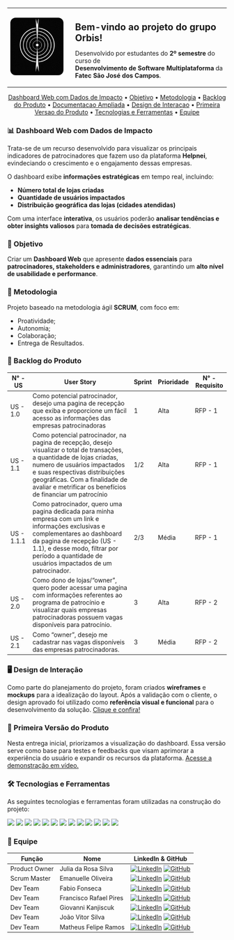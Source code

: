 <table align="center">
  <tr>
    <td>
      <img src="https://github.com/ORBIS-2DSM-API/docs/blob/main/logo.jpg" alt="Logo Orbis" width="150" style="border-radius: 12px;" />
    </td>
    <td style="padding-left: 20px;">
      <h2 style="margin-bottom: 5px;"> Bem-vindo ao projeto do grupo <strong>Orbis</strong>!</h2>
      <p>
        Desenvolvido por estudantes do <strong>2º semestre</strong> do curso de <br />
        <strong>Desenvolvimento de Software Multiplataforma</strong> da <br />
        <strong>Fatec São José dos Campos</strong>.
      </p>
    </td>
  </tr>
</table>

<p align="center">
  <a href="#dashboard-web-com-dados-de-impacto">Dashboard Web com Dados de Impacto</a> •
  <a href="#objetivo">Objetivo</a> •
  <a href="#metodologia">Metodologia</a> •
  <a href="#backlog-do-produto">Backlog do Produto</a> •
  <a href="#documentacao-ampliada">Documentacao Ampliada</a> •
  <a href="#design-de-interacao">Design de Interacao</a> •
  <a href="#primeira-versao-do-produto">Primeira Versao do Produto</a> •
  <a href="#tecnologias-e-ferramentas">Tecnologias e Ferramentas</a> •
  <a href="#equipe">Equipe</a>
</p>


</div>

### <h3 id="dashboard-web-com-dados-de-impacto">📊 Dashboard Web com Dados de Impacto</h3>
Trata-se de um recurso desenvolvido para visualizar os principais indicadores de patrocinadores que fazem uso da plataforma **Helpnei**, evindeciando o crescimento e o engajamento dessas empresas.

O dashboard exibe **informações estratégicas** em tempo real, incluindo:

- **Número total de lojas criadas**
- **Quantidade de usuários impactados**
- **Distribuição geográfica das lojas (cidades atendidas)**

Com uma interface **interativa**, os usuários poderão **analisar tendências e obter insights valiosos** para **tomada de decisões estratégicas**.


### <h3 id="objetivo">🎯 Objetivo</h3>

Criar um **Dashboard Web** que apresente **dados essenciais** para **patrocinadores, stakeholders e administradores**, garantindo um **alto nível de usabilidade e performance**.

### <h3 id="metodologia">🚀 Metodologia</h3>

Projeto baseado na metodologia ágil **SCRUM**, com foco em:

 - Proatividade;  
 - Autonomia;  
 - Colaboração;  
 - Entrega de Resultados.

### <h3 id="backlog-do-produto">📌 Backlog do Produto</h3>

| N°  - US | User Story | Sprint | Prioridade | N° - Requisito |
| --- | --- | --- | --- | --- |
| US - 1.0 | Como potencial patrocinador, desejo uma pagina de recepção que exiba e proporcione um fácil acesso as informações das empresas patrocinadoras | 1 | Alta | RFP - 1 |
| US - 1.1 | Como potencial patrocinador, na pagina de recepção, desejo visualizar o total de transações, a quantidade de lojas criadas, numero de usuários impactados e suas respectivas distribuições geográficas. Com a finalidade de avaliar e metrificar os benefícios de financiar um patrocínio | 1/2 | Alta | RFP - 1 |
| US - 1.1.1 | Como patrocinador, quero uma pagina dedicada para minha empresa com um link e informações exclusivas e complementares ao dashboard da pagina de recepção (US - 1.1), e desse modo, filtrar por período a quantidade de usuários impactados de um patrocinador.  | 2/3 | Média | RFP - 1 |
| US -  2.0 | Como dono de lojas/“owner”, quero poder acessar uma pagina com informações referentes ao programa de patrocínio e visualizar quais empresas patrocinadoras possuem vagas disponíveis para patrocínio. | 3 | Alta | RFP - 2 |
| US - 2.1 | Como “owner”, desejo me cadastrar nas vagas disponíveis das empresas patrocinadoras. | 3 | Média | RFP - 2 |

### <h3 id="design-de-interacao">🖥️ Design de Interação</h3>

Como parte do planejamento do projeto, foram criados **wireframes** e **mockups** para a idealização do layout. Após a validação com o cliente, o design aprovado foi utilizado como **referência visual e funcional** para o desenvolvimento da solução. [Clique e confira!](https://www.canva.com/design/DAGhU3N9N9o/HNp14ge8lQ8WLdKfTiFfsQ/view)

### <h3 id="primeira-versao-do-produto">🚀 Primeira Versão do Produto</h3>

Nesta entrega inicial, priorizamos a visualização do dashboard. Essa versão serve como base para testes e feedbacks que visam aprimorar a experiência do usuário e expandir os recursos da plataforma. [Acesse a demonstração em vídeo.](https://youtu.be/eZKzUQaWa0E)

### <h3 id="tecnologias-e-ferramentas">🛠️ Tecnologias e Ferramentas</h3>

As seguintes tecnologias e ferramentas foram utilizadas na construção do projeto:
<p>
  <img src="https://img.shields.io/badge/-JavaScript-F7DF1E?logo=javascript&logoColor=black" />
  <img src="https://img.shields.io/badge/-TypeScript-3178C6?logo=typescript&logoColor=white" />
  <img src="https://img.shields.io/badge/-HTML5-E34F26?logo=html5&logoColor=white" />
  <img src="https://img.shields.io/badge/-CSS3-1572B6?logo=css3&logoColor=white" />
  <img src="https://img.shields.io/badge/-React-61DAFB?logo=react&logoColor=black" />
  <img src="https://img.shields.io/badge/-Next.js-000000?logo=next.js&logoColor=white" />
  <img src="https://img.shields.io/badge/-Express.js-000000?logo=express&logoColor=white" />
  <img src="https://img.shields.io/badge/-Leaflet.js-199900?logo=leaflet&logoColor=white" />
  <img src="https://img.shields.io/badge/-Canva-00C4CC?logo=canva&logoColor=white" />
  <img src="https://img.shields.io/badge/-Jira-0052CC?logo=jira&logoColor=white" />
  <img src="https://img.shields.io/badge/-GitHub-181717?logo=github&logoColor=white" />
  <img src="https://img.shields.io/badge/-WhatsApp-25D366?logo=whatsapp&logoColor=white" />
  <img src="https://img.shields.io/badge/-Discord-5865F2?logo=discord&logoColor=white" />
</p>

### <h3 id="equipe">👥 Equipe</h3>

| Função         | Nome                       | LinkedIn & GitHub |
|----------------|----------------------------|-------------------|
| Product Owner  | Julia da Rosa Silva        | [![LinkedIn](https://img.shields.io/badge/-LinkedIn-0A66C2?logo=linkedin&logoColor=white)](https://www.linkedin.com/in/julia-da-rosa-silva-26455bb0/?originalSubdomain=br) [![GitHub](https://img.shields.io/badge/-GitHub-181717?logo=github&logoColor=white)](https://github.com/juliaroosas) |
| Scrum Master   | Emanuelle Oliveira         | [![LinkedIn](https://img.shields.io/badge/-LinkedIn-0A66C2?logo=linkedin&logoColor=white)](https://www.linkedin.com/in/emanuelle-oliveira-data-architect/) [![GitHub](https://img.shields.io/badge/-GitHub-181717?logo=github&logoColor=white)](https://github.com/Emanuelle-olv) |
| Dev Team       | Fabio Fonseca              | [![LinkedIn](https://img.shields.io/badge/-LinkedIn-0A66C2?logo=linkedin&logoColor=white)](https://www.linkedin.com/in/fabiofonsecajodi/) [![GitHub](https://img.shields.io/badge/-GitHub-181717?logo=github&logoColor=white)](https://github.com/jodijotar) |
| Dev Team       | Francisco Rafael Pires     | [![LinkedIn](https://img.shields.io/badge/-LinkedIn-0A66C2?logo=linkedin&logoColor=white)](https://www.linkedin.com/in/francisco-rafael-pires-755958163/) [![GitHub](https://img.shields.io/badge/-GitHub-181717?logo=github&logoColor=white)](https://github.com/franciscorafaelpires) |
| Dev Team       | Giovanni Kanjiscuk         | [![LinkedIn](https://img.shields.io/badge/-LinkedIn-0A66C2?logo=linkedin&logoColor=white)](https://www.linkedin.com/in/giovanni-kanjiscuk/) [![GitHub](https://img.shields.io/badge/-GitHub-181717?logo=github&logoColor=white)](https://github.com/GKanjiscuk) |
| Dev Team       | João Vitor Silva           | [![LinkedIn](https://img.shields.io/badge/-LinkedIn-0A66C2?logo=linkedin&logoColor=white)](https://www.linkedin.com/in/jo%C3%A3o-vitor-ven%C3%A2ncio-da-silva-b0239819b) [![GitHub](https://img.shields.io/badge/-GitHub-181717?logo=github&logoColor=white)](https://github.com/joaovvsilva) |
| Dev Team       | Matheus Felipe Ramos       | [![LinkedIn](https://img.shields.io/badge/-LinkedIn-0A66C2?logo=linkedin&logoColor=white)](http://www.linkedin.com/in/matheus-felipe-0832b52ba) [![GitHub](https://img.shields.io/badge/-GitHub-181717?logo=github&logoColor=white)](https://github.com/KwMajor) |




